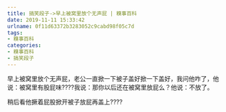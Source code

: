 ```yaml
---
title: 搞笑段子->早上被窝里放个无声屁 | 糗事百科
date: 2019-11-11 15:33:42
urlname: 0f11d63372b3283052c9cabd98f05c7d
tags: 
- 糗事百科
categories:
- 糗事百科
- 搞笑段子
---
```

早上被窝里放个无声屁，老公一直掀一下被子盖好掀一下盖好，我问他咋了，他说：被窝里有股屁味????我说：那你以后还在被窝里放屁么？他说：不放了。

稍后看他撅着屁股掀开被子放屁再盖上????


